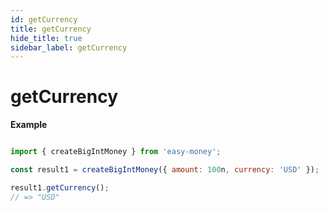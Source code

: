 ```yaml
---
id: getCurrency
title: getCurrency
hide_title: true
sidebar_label: getCurrency
---
```


# getCurrency

**Example**

```js

import { createBigIntMoney } from 'easy-money';

const result1 = createBigIntMoney({ amount: 100n, currency: 'USD' });

result1.getCurrency();
// => "USD"

```